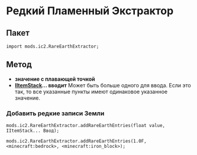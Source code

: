 # Редкий Пламенный Экстрактор

## Пакет

```zenscript
import mods.ic2.RareEarthExtractor;
```

## Метод

- **значение с плавающей точкой**
- **[IItemStack](/Vanilla/Items/IItemStack/)... вводит** Может быть больше одного для ввода. Если это так, то все указанные пункты имеют одинаковое указанное значение.

### Добавить редкие записи Земли

```zenscript
mods.ic2.RareEarthExtractor.addRareEarthEntries(float value, IItemStack... Ввод);

mods.ic2.RareEarthExtractor.addRareEarthEntries(1.0F, <minecraft:bedrock>, <minecraft:iron_block>);
```